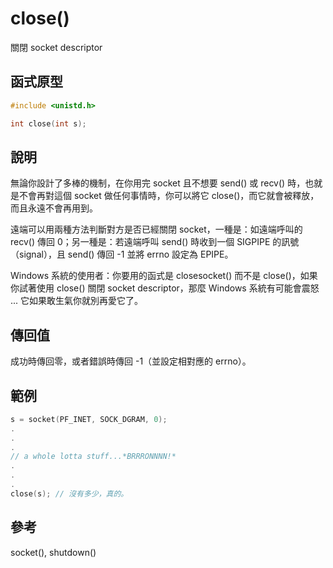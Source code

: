 # close()

關閉 socket descriptor

## 函式原型

```c
#include <unistd.h>

int close(int s);
```

## 說明

無論你設計了多棒的機制，在你用完 socket 且不想要 send() 或 recv() 時，也就是不會再對這個 socket 做任何事情時，你可以將它 close()，而它就會被釋放，而且永遠不會再用到。

遠端可以用兩種方法判斷對方是否已經關閉 socket，一種是：如遠端呼叫的 recv() 傳回 0；另一種是：若遠端呼叫 send() 時收到一個 SIGPIPE 的訊號（signal），且 send() 傳回 -1 並將 errno 設定為 EPIPE。

Windows 系統的使用者：你要用的函式是 closesocket() 而不是 close()，如果你試著使用 close() 關閉 socket descriptor，那麼 Windows 系統有可能會震怒 ... 它如果敢生氣你就別再愛它了。

## 傳回值

成功時傳回零，或者錯誤時傳回 -1（並設定相對應的 errno）。

## 範例

```c
s = socket(PF_INET, SOCK_DGRAM, 0);
.
.
.
// a whole lotta stuff...*BRRRONNNN!*
.
.
.
close(s); // 沒有多少，真的。
```

## 參考

socket(), shutdown()
